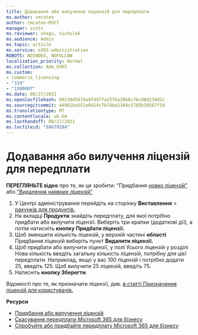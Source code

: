 ```yaml
---
title: Додавання або вилучення ліцензій для передплати
ms.author: cmcatee
author: cmcatee-MSFT
manager: scotv
ms.reviewer: shegu, nicholak
ms.audience: Admin
ms.topic: article
ms.service: o365-administration
ROBOTS: NOINDEX, NOFOLLOW
localization_priority: Normal
ms.collection: Adm_O365
ms.custom:
- commerce_licensing
- "319"
- "1500007"
ms.date: 08/27/2021
ms.openlocfilehash: 89230d5819a9fd97fa15f0a30b8c76cd8d239d2c
ms.sourcegitcommit: 44081ba551e0424c7b78ba2304c5705b38567f3d
ms.translationtype: MT
ms.contentlocale: uk-UA
ms.lasthandoff: 08/27/2021
ms.locfileid: "58679284"
---
```

# <a name="add-or-remove-licenses-for-your-subscription"></a>Додавання або вилучення ліцензій для передплати

**ПЕРЕГЛЯНЬТЕ відео** про те, як це зробити: "Придбання [нових ліцензій"](https://go.microsoft.com/fwlink/p/?linkid=2154857) або ["Видалення наявних ліцензій"](https://go.microsoft.com/fwlink/p/?linkid=2154938)

1. У Центрі адміністрування перейдіть на сторінку **Виставлення**  >  [рахунків для продуктів.](https://go.microsoft.com/fwlink/p/?linkid=842054)
2. На вкладці **Продукти** знайдіть передплату, для якої потрібно придбати або вилучити ліцензії. Виберіть три крапки (додаткові дії), а потім натисніть **кнопку Придбати ліцензії.**
3. Щоб зменшити кількість ліцензій, у верхній частині **області** Придбання ліцензій виберіть пункт **Видалити ліцензії.**
4. Щоб придбати або вилучити  ліцензії, у полі  Усього ліцензій у розділі Нова кількість введіть загальну кількість ліцензій, потрібну для цієї передплати. Наприклад, якщо у вас 100 ліцензій і потрібно додати 25, введіть 125. Щоб вилучити 25 ліцензій, введіть 75.
5. Натисніть **кнопку Зберегти**.

Відомості про те, як призначати ліцензії, див. [в статті Призначення ліцензій для користувачів.](https://docs.microsoft.com/microsoft-365/admin/manage/assign-licenses-to-users)

**Ресурси**
  
- [Придбання або вилучення ліцензій](https://docs.microsoft.com/microsoft-365/commerce/licenses/buy-licenses)
- [Скасування передплати Microsoft 365 для бізнесу](https://docs.microsoft.com/microsoft-365/commerce/subscriptions/cancel-your-subscription)
- [Спробуйте або придбайте передплату Microsoft 365 для бізнесу](https://docs.microsoft.com/microsoft-365/commerce/try-or-buy-microsoft-365)